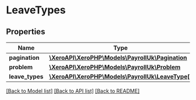 # LeaveTypes

## Properties
Name | Type | Description | Notes
------------ | ------------- | ------------- | -------------
**pagination** | [**\XeroAPI\XeroPHP\Models\PayrollUk\Pagination**](Pagination.md) |  | [optional] 
**problem** | [**\XeroAPI\XeroPHP\Models\PayrollUk\Problem**](Problem.md) |  | [optional] 
**leave_types** | [**\XeroAPI\XeroPHP\Models\PayrollUk\LeaveType[]**](LeaveType.md) |  | [optional] 

[[Back to Model list]](../README.md#documentation-for-models) [[Back to API list]](../README.md#documentation-for-api-endpoints) [[Back to README]](../README.md)


